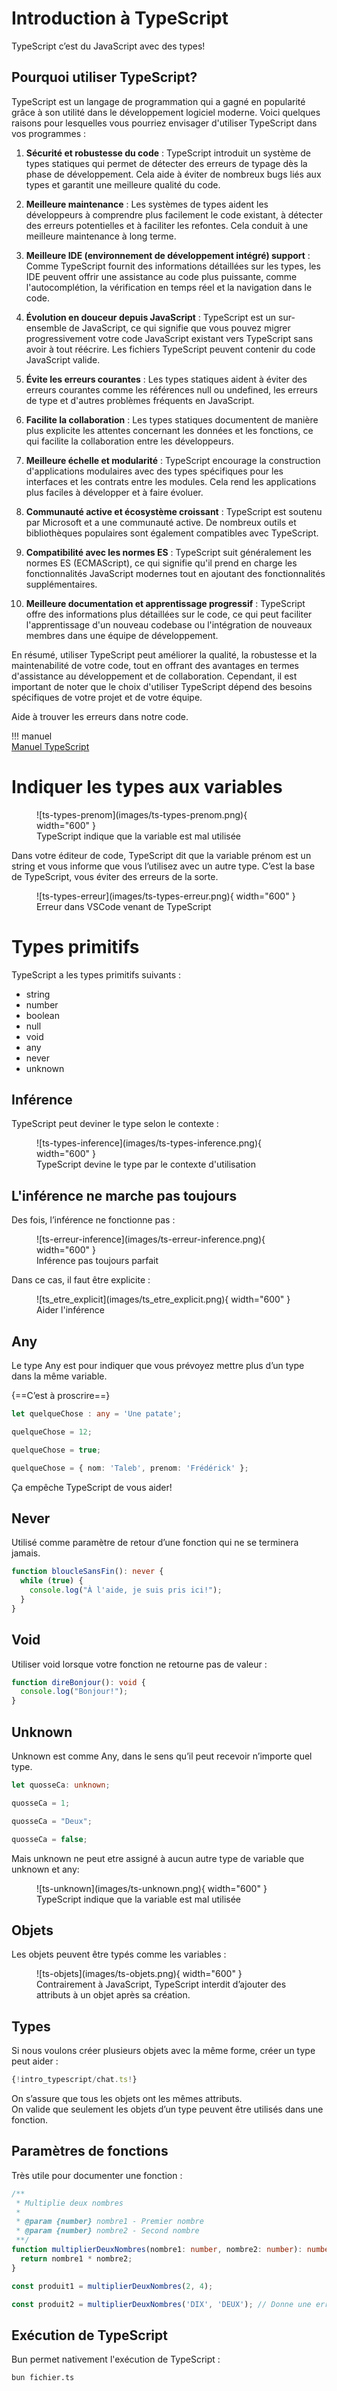 # Introduction à TypeScript

TypeScript c’est du JavaScript avec des types!

## Pourquoi utiliser TypeScript?  

TypeScript est un langage de programmation qui a gagné en popularité grâce à son utilité dans le développement logiciel moderne. Voici quelques raisons pour lesquelles vous pourriez envisager d'utiliser TypeScript dans vos programmes :  

1. **Sécurité et robustesse du code** : TypeScript introduit un système de types statiques qui permet de détecter des erreurs de typage dès la phase de développement. Cela aide à éviter de nombreux bugs liés aux types et garantit une meilleure qualité du code.  

2. **Meilleure maintenance** : Les systèmes de types aident les développeurs à comprendre plus facilement le code existant, à détecter des erreurs potentielles et à faciliter les refontes. Cela conduit à une meilleure maintenance à long terme.  

3. **Meilleure IDE (environnement de développement intégré) support** : Comme TypeScript fournit des informations détaillées sur les types, les IDE peuvent offrir une assistance au code plus puissante, comme l'autocomplétion, la vérification en temps réel et la navigation dans le code.  

4. **Évolution en douceur depuis JavaScript** : TypeScript est un sur-ensemble de JavaScript, ce qui signifie que vous pouvez migrer progressivement votre code JavaScript existant vers TypeScript sans avoir à tout réécrire. Les fichiers TypeScript peuvent contenir du code JavaScript valide.  

5. **Évite les erreurs courantes** : Les types statiques aident à éviter des erreurs courantes comme les références null ou undefined, les erreurs de type et d'autres problèmes fréquents en JavaScript.  

6. **Facilite la collaboration** : Les types statiques documentent de manière plus explicite les attentes concernant les données et les fonctions, ce qui facilite la collaboration entre les développeurs.  

7. **Meilleure échelle et modularité** : TypeScript encourage la construction d'applications modulaires avec des types spécifiques pour les interfaces et les contrats entre les modules. Cela rend les applications plus faciles à développer et à faire évoluer.  

8. **Communauté active et écosystème croissant** : TypeScript est soutenu par Microsoft et a une communauté active. De nombreux outils et bibliothèques populaires sont également compatibles avec TypeScript.  

9. **Compatibilité avec les normes ES** : TypeScript suit généralement les normes ES (ECMAScript), ce qui signifie qu'il prend en charge les fonctionnalités JavaScript modernes tout en ajoutant des fonctionnalités supplémentaires.  

10. **Meilleure documentation et apprentissage progressif** : TypeScript offre des informations plus détaillées sur le code, ce qui peut faciliter l'apprentissage d'un nouveau codebase ou l'intégration de nouveaux membres dans une équipe de développement.  

En résumé, utiliser TypeScript peut améliorer la qualité, la robustesse et la maintenabilité de votre code, tout en offrant des avantages en termes d'assistance au développement et de collaboration. Cependant, il est important de noter que le choix d'utiliser TypeScript dépend des besoins spécifiques de votre projet et de votre équipe.  

Aide à trouver les erreurs dans notre code.

!!! manuel  
    [Manuel TypeScript](https://www.typescriptlang.org/fr/docs/handbook/intro.html)  

# Indiquer les types aux variables  

<figure markdown>
  ![ts-types-prenom](images/ts-types-prenom.png){ width="600" }
  <figcaption>TypeScript indique que la variable est mal utilisée</figcaption>
</figure>


Dans votre éditeur de code, TypeScript dit que la variable prénom est un string et vous informe que vous l’utilisez avec un autre type. C’est la base de TypeScript, vous éviter des erreurs de la sorte.


<figure markdown>
  ![ts-types-erreur](images/ts-types-erreur.png){ width="600" }
  <figcaption>Erreur dans VSCode venant de TypeScript</figcaption>
</figure>

# Types primitifs  

TypeScript a les types primitifs suivants :  

- string  
- number  
- boolean  
- null  
- void  
- any  
- never  
- unknown  

## Inférence  

TypeScript peut deviner le type selon le contexte :  

<figure markdown>
  ![ts-types-inference](images/ts-types-inference.png){ width="600" }
  <figcaption>TypeScript devine le type par le contexte d'utilisation</figcaption>
</figure>

## L'inférence ne marche pas toujours  

Des fois, l’inférence ne fonctionne pas :  

<figure markdown>
  ![ts-erreur-inference](images/ts-erreur-inference.png){ width="600" }
  <figcaption>Inférence pas toujours parfait</figcaption>
</figure>

Dans ce cas, il faut être explicite :  

<figure markdown>
  ![ts_etre_explicit](images/ts_etre_explicit.png){ width="600" }
  <figcaption>Aider l'inférence</figcaption>
</figure>

## Any  

Le type Any est pour indiquer que vous prévoyez mettre plus d’un type dans la même variable.  

{==C’est à proscrire==}  

``` ts title="any.ts"
let quelqueChose : any = 'Une patate';

quelqueChose = 12;

quelqueChose = true;

quelqueChose = { nom: 'Taleb', prenom: 'Frédérick' };
```

Ça empêche TypeScript de vous aider!  


## Never  

Utilisé comme paramètre de retour d’une fonction qui ne se terminera jamais.  

``` ts title="boucle_sans_fin.ts"
function bloucleSansFin(): never {
  while (true) {
    console.log("À l'aide, je suis pris ici!");
  }
}
```


## Void  

Utiliser void lorsque votre fonction ne retourne pas de valeur :

``` ts title="bonjour.ts"
function direBonjour(): void {
  console.log("Bonjour!");
}
```

## Unknown  

Unknown est comme Any, dans le sens qu’il peut recevoir n’importe quel type.

``` ts title="unknown.ts"
let quosseCa: unknown;

quosseCa = 1;

quosseCa = "Deux";

quosseCa = false;
```

Mais unknown ne peut etre assigné à aucun autre type de variable que unknown et any:  

<figure markdown>
  ![ts-unknown](images/ts-unknown.png){ width="600" }
  <figcaption>TypeScript indique que la variable est mal utilisée</figcaption>
</figure>

## Objets  

Les objets peuvent être typés comme les variables :  

<figure markdown>
  ![ts-objets](images/ts-objets.png){ width="600" }
  <figcaption>Contrairement à JavaScript, TypeScript interdit d’ajouter des attributs à un objet après sa création.
</figcaption>
</figure>

## Types  

Si nous voulons créer plusieurs objets avec la même forme, créer un type peut aider :  

``` ts title="chat.ts"
{!intro_typescript/chat.ts!}
```  

On s’assure que tous les objets ont les mêmes attributs.  
On valide que seulement les objets d’un type peuvent être utilisés dans une fonction.  

## Paramètres de fonctions  

Très utile pour documenter une fonction :  

``` ts title="deux_nombres.ts"
/**
 * Multiplie deux nombres
 *
 * @param {number} nombre1 - Premier nombre
 * @param {number} nombre2 - Second nombre
 **/
function multiplierDeuxNombres(nombre1: number, nombre2: number): number {
  return nombre1 * nombre2;
}

const produit1 = multiplierDeuxNombres(2, 4);

const produit2 = multiplierDeuxNombres('DIX', 'DEUX'); // Donne une erreur
```

## Exécution de TypeScript

Bun permet nativement l'exécution de TypeScript :  

``` bash
bun fichier.ts
```